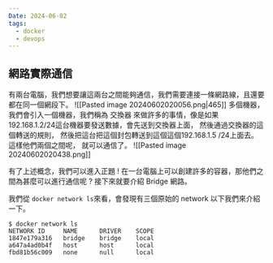 ```yaml
---
Date: 2024-06-02
tags:
  - docker
  - devops
---
```

## 網路實際通信
有兩台電腦，我們想要讓這兩台之間能夠通信，我們需要連接一條網路線，且還要都在同一個網段下。
![[Pasted image 20240602020056.png|465]]
多個機器，我們會引入一個機器，我們稱為 交換器 來做許多的事情，像是如果192.168.1.2/24這台機器要發送數據，會先送到交換器上面， 然後通過交換器的這個轉送的規則， 然後把這台把這個封包轉送到這個這個192.168.1.5 /24上面去。 這樣他們兩個之間呢， 就可以通信了。
![[Pasted image 20240602020438.png]]

有了上述概念，我們可以進入正題 ! 
在一台電腦上可以創建許多的容器，那他們之間為甚麼可以進行通信呢 ?
接下來就要介紹 Bridge 網路。

我們從 `docker network ls`來看，會發現有三個原始的 network 以下我們來介紹一下。

```shell
$ docker network ls
NETWORK ID     NAME      DRIVER    SCOPE
1847e179a316   bridge    bridge    local
a647a4ad0b4f   host      host      local
fbd81b56c009   none      null      local
```
